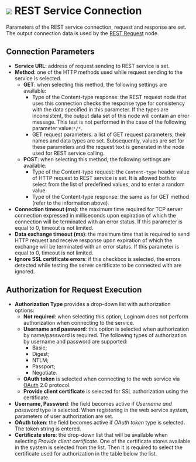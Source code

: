 # ![](../../../images/icons/data-sources/web-rest_default.svg) REST Service Connection

Parameters of the REST service connection, request and response are set. The output connection data is used by the [REST Request](../../../processors/integration/rest-request.md) node.

## Connection Parameters

* **Service URL**: address of request sending to REST service is set.
* **Method**: one of the HTTP methods used while request sending to the service is selected.
   * **GET**: when selecting this method, the following settings are available:
      * Type of the Content-type response: the REST request node that uses this connection checks the response type for consistency with the data specified in this parameter. If the types are inconsistent, the output data set of this node will contain an error message. This test is not performed in the case of the following parameter value:`*/*`.
      * GET request parameters: a list of GET request parameters, their names and data types are set. Subsequently, values are set for these parameters and the request text is generated in the node used for REST service calling.
   * **POST**: when selecting this method, the following settings are available:
      * Type of the Content-type request: the `Content-type` header value of HTTP request to REST service is set. It is allowed both to select from the list of predefined values, and to enter a random value.
      * Type of the Content-type response: the same as for GET method (refer to the information above).
* **Connection timeout (ms)**: the maximum time required for TCP server connection expressed in milliseconds upon expiration of which the connection will be terminated with an error status. If this parameter is equal to 0, timeout is not limited.
* **Data exchange timeout (ms)**: the maximum time that is required to send HTTP request and receive response upon expiration of which the exchange will be terminated with an error status. If this parameter is equal to 0, timeout is not limited.
* **Ignore SSL certificate errors**: if this checkbox is selected, the errors detected while testing the server certificate to be connected with are ignored.

## Authorization for Request Execution

* **Authorization Type** provides a drop-down list with authorization options:
   * **Not required**: when selecting this option, Loginom does not perform authorization when connecting to the service.
   * **Username and password**: this option is selected when authorization by name/password is required. The following types of authorization by username and password are supported:
      * Basic;
      * Digest;
      * NTLM;
      * Passport;
      * Negotiate.
   * **OAuth token** is selected when connecting to the web service via [OAuth](https://ru.wikipedia.org/wiki/OAuth) 2.0 protocol.
   * **Provide client certificate** is selected for SSL authorization using the certificate.
* **Username, Password**: the field becomes active if *Username and password* type is selected. When registering in the web service system, parameters of user authorization are set.
* **OAuth token**: the field becomes active if *OAuth token* type is selected. The token string is entered.
* **Certificate store**: the drop-down list that will be available when selecting *Provide client certificate*. One of the certificate stores available in the system is selected from the list. Then it is required to select the certificate used for authorization in the table below the list.